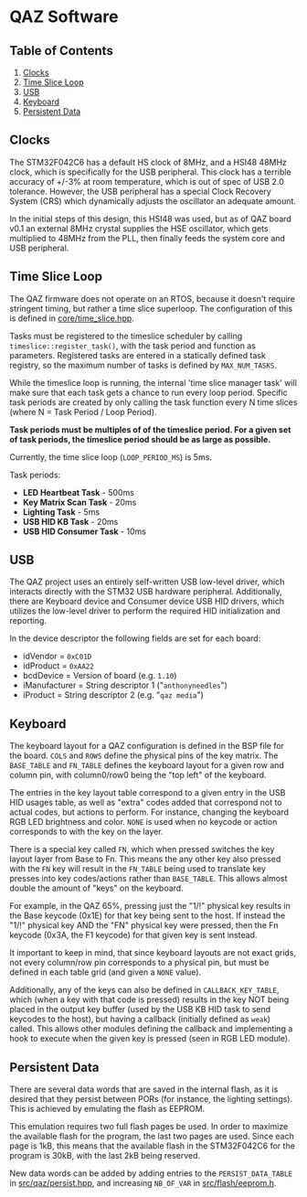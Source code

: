 # **QAZ Software**

## **Table of Contents**

1. [Clocks](#clocks)
1. [Time Slice Loop](#time-slice-loop)
1. [USB](#usb)
1. [Keyboard](#keyboard)
1. [Persistent Data](#persistent-data)

## **Clocks**

The STM32F042C6 has a default HS clock of 8MHz, and a HSI48 48MHz clock, which is specifically for
the USB peripheral. This clock has a terrible accuracy of +/-3% at room temperature, which is out
of spec of USB 2.0 tolerance. However, the USB peripheral has a special Clock Recovery System (CRS)
which dynamically adjusts the oscillator an adequate amount.

In the initial steps of this design, this HSI48 was used, but as of QAZ board v0.1 an external 8MHz
crystal supplies the HSE oscillator, which gets multiplied to 48MHz from the PLL, then finally
feeds the system core and USB peripheral.

## **Time Slice Loop**

The QAZ firmware does not operate on an RTOS, because it doesn't require stringent timing, but
rather a time slice superloop. The configuration of this is defined in
[core/time_slice.hpp](../../src/core/time_slice.hpp).

Tasks must be registered to the timeslice scheduler by calling `timeslice::register_task()`, with
the task period and function as parameters. Registered tasks are entered in a statically defined
task registry, so the maximum number of tasks is defined by `MAX_NUM_TASKS`.

While the timeslice loop is running, the internal 'time slice manager task' will make sure that
each task gets a chance to run every loop period. Specific task periods are created by only
calling the task function every N time slices (where N = Task Period / Loop Period).

**Task periods must be multiples of of the timeslice period. For a given set of task periods,
the timeslice period should be as large as possible.**

Currently, the time slice loop (`LOOP_PERIOD_MS`) is 5ms.

Task periods:
- **LED Heartbeat Task** - 500ms
- **Key Matrix Scan Task** - 20ms
- **Lighting Task** - 5ms
- **USB HID KB Task** - 20ms
- **USB HID Consumer Task** - 10ms

## **USB**

The QAZ project uses an entirely self-written USB low-level driver, which interacts directly with
the STM32 USB hardware peripheral. Additionally, there are Keyboard device and Consumer device USB
HID drivers, which utilizes the low-level driver to perform the required HID initialization and
reporting.

In the device descriptor the following fields are set for each board:
- idVendor = `0xC01D`
- idProduct = `0xAA22`
- bcdDevice = Version of board (e.g. `1.10`)
- iManufacturer = String descriptor 1 ("`anthonyneedles`")
- iProduct =  String descriptor 2 (e.g. "`qaz media`")

## **Keyboard**

The keyboard layout for a QAZ configuration is defined in the BSP file for the board. `COLS` and
`ROWS` define the physical pins of the key matrix. The `BASE_TABLE` and `FN_TABLE` defines the
keyboard layout for a given row and column pin, with column0/row0 being the "top left" of the
keyboard.

The entries in the key layout table correspond to a given entry in the USB HID usages table, as
well as "extra" codes added that correspond not to actual codes, but actions to perform. For
instance, changing the keyboard RGB LED brightness and color. `NONE` is used when no keycode or
action corresponds to with the key on the layer.

There is a special key called `FN`, which when pressed switches the key layout layer from Base to
Fn. This means the any other key also pressed with the `FN` key will result in the `FN_TABLE`
being used to translate key presses into key codes/actions rather than `BASE_TABLE`. This allows
almost double the amount of "keys" on the keyboard.

For example, in the QAZ 65%, pressing just the "1/!" physical key results in the Base keycode
(0x1E) for that key being sent to the host. If instead the "1/!" physical key AND the "FN"
physical key were pressed, then the Fn keycode (0x3A, the F1 keycode) for that given key is
sent instead.

It important to keep in mind, that since keyboard layouts are not exact grids, not every column/row
pin corresponds to a physical pin, but must be defined in each table grid (and given a `NONE` value).

Additionally, any of the keys can also be defined in `CALLBACK_KEY_TABLE`, which (when a key with
that code is pressed) results in the key NOT being placed in the output key buffer (used by the USB
KB HID task to send keycodes to the host), but having a callback (initially defined as `weak`)
called. This allows other modules defining the callback and implementing a hook to execute when the
given key is pressed (seen in RGB LED module).

## **Persistent Data**

There are several data words that are saved in the internal flash, as it is desired that they
persist between PORs (for instance, the lighting settings). This is achieved by emulating the
flash as EEPROM.

This emulation requires two full flash pages be used. In order to maximize the available flash for
the program, the last two pages are used. Since each page is 1kB, this means that the available
flash in the STM32F042C6 for the program is 30kB, with the last 2kB being reserved.

New data words can be added by adding entries to the `PERSIST_DATA_TABLE` in
[src/qaz/persist.hpp](../../src/qaz/persist.hpp), and increasing `NB_OF_VAR` in
[src/flash/eeprom.h](../../src/flash/eeprom.h).